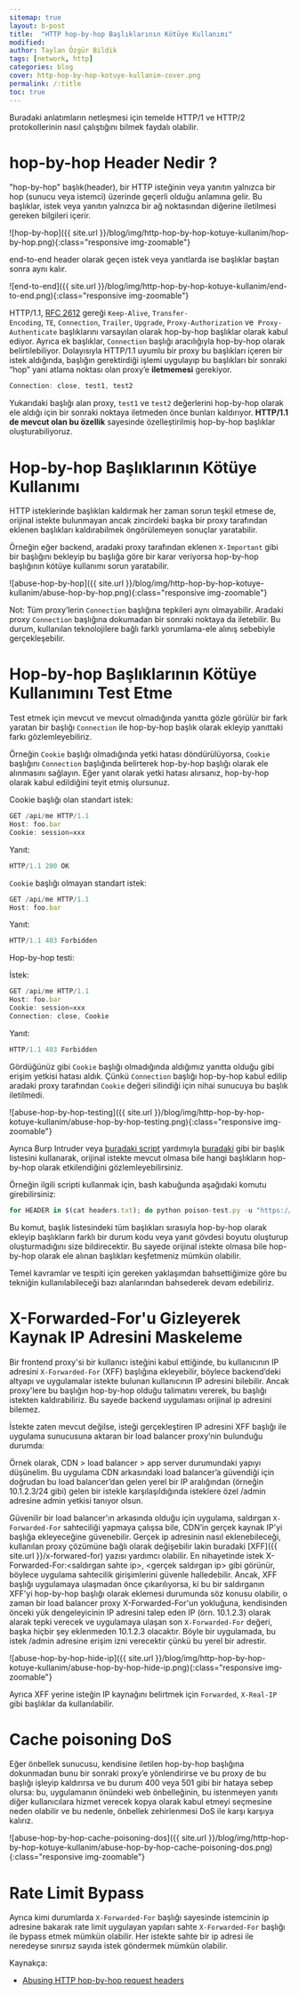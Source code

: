 ```yaml
---
sitemap: true
layout: b-post
title:  "HTTP hop-by-hop Başlıklarının Kötüye Kullanımı"
modified:
author: Taylan Özgür Bildik
tags: [network, http]
categories: blog 
cover: http-hop-by-hop-kotuye-kullanim-cover.png
permalink: /:title
toc: true
---
```


Buradaki anlatımların netleşmesi için temelde HTTP/1 ve HTTP/2 protokollerinin nasıl çalıştığını bilmek faydalı olabilir. 

# hop-by-hop Header Nedir ?

"hop-by-hop" başlık(header), bir HTTP isteğinin veya yanıtın yalnızca bir hop (sunucu veya istemci) üzerinde geçerli olduğu anlamına gelir. Bu başlıklar, istek veya yanıtın yalnızca bir ağ noktasından diğerine iletilmesi gereken bilgileri içerir. 

![hop-by-hop]({{ site.url }}/blog/img/http-hop-by-hop-kotuye-kullanim/hop-by-hop.png){:class="responsive img-zoomable"}

end-to-end header olarak geçen istek veya yanıtlarda ise başlıklar baştan sonra aynı kalır.

![end-to-end]({{ site.url }}/blog/img/http-hop-by-hop-kotuye-kullanim/end-to-end.png){:class="responsive img-zoomable"}

HTTP/1.1, [RFC 2612](https://tools.ietf.org/html/rfc2616#section-13.5.1) gereği `Keep-Alive`, `Transfer-Encoding`, `TE`, `Connection`, `Trailer`, `Upgrade`, `Proxy-Authorization` ve  `Proxy-Authenticate` başlıklarını varsayılan olarak hop-by-hop başlıklar olarak kabul ediyor. Ayrıca ek başlıklar, `Connection` başlığı aracılığıyla hop-by-hop olarak belirtilebiliyor.  Dolayısıyla HTTP/1.1 uyumlu bir proxy bu başlıkları içeren bir istek aldığında, başlığın gerektirdiği işlemi uygulayıp bu başlıkları bir sonraki “hop” yani atlama noktası olan proxy’e **iletmemesi** gerekiyor. 

```jsx
Connection: close, test1, test2
```

Yukarıdaki başlığı alan proxy, `test1` ve `test2` değerlerini hop-by-hop olarak ele aldığı için bir sonraki noktaya iletmeden önce bunları kaldırıyor. **HTTP/1.1 de mevcut olan bu özellik** sayesinde özelleştirilmiş hop-by-hop başlıklar oluşturabiliyoruz.

# Hop-by-hop Başlıklarının Kötüye Kullanımı

HTTP isteklerinde başlıkları kaldırmak her zaman sorun teşkil etmese de, orijinal istekte bulunmayan ancak zincirdeki başka bir proxy tarafından eklenen başlıkları kaldırabilmek öngörülemeyen sonuçlar yaratabilir. 

Örneğin eğer backend, aradaki proxy tarafından eklenen `X-Important` gibi bir başlığını bekleyip bu başlığa göre bir karar veriyorsa hop-by-hop başlığının kötüye kullanımı sorun yaratabilir.

![abuse-hop-by-hop]({{ site.url }}/blog/img/http-hop-by-hop-kotuye-kullanim/abuse-hop-by-hop.png){:class="responsive img-zoomable"}

Not: Tüm proxy’lerin `Connection` başlığına tepkileri aynı olmayabilir. Aradaki proxy `Connection` başlığına dokumadan bir sonraki noktaya da iletebilir. Bu durum, kullanılan teknolojilere bağlı farklı yorumlama-ele alınış sebebiyle gerçekleşebilir.

# Hop-by-hop Başlıklarının Kötüye Kullanımını Test Etme

Test etmek için mevcut ve mevcut olmadığında yanıtta gözle görülür bir fark yaratan bir başlığı `Connection` ile hop-by-hop başlık olarak ekleyip yanıttaki farkı gözlemleyebiliriz. 

Örneğin `Cookie` başlığı olmadığında yetki hatası döndürülüyorsa, `Cookie` başlığını `Connection` başlığında belirterek hop-by-hop başlığı olarak ele alınmasını sağlayın. Eğer yanıt olarak yetki hatası alırsanız, hop-by-hop olarak kabul edildiğini teyit etmiş olursunuz.

Cookie başlığı olan standart istek:

```jsx
GET /api/me HTTP/1.1
Host: foo.bar
Cookie: session=xxx
```

Yanıt:

```jsx
HTTP/1.1 200 OK
```

`Cookie` başlığı olmayan standart  istek:

```jsx
GET /api/me HTTP/1.1
Host: foo.bar
```

Yanıt:

```jsx
HTTP/1.1 403 Forbidden
```

Hop-by-hop testi:

İstek:

```jsx
GET /api/me HTTP/1.1
Host: foo.bar
Cookie: session=xxx
Connection: close, Cookie
```

Yanıt:

```jsx
HTTP/1.1 403 Forbidden
```

Gördüğünüz gibi `Cookie` başlığı olmadığında aldığımız yanıtta olduğu gibi erişim yetkisi hatası aldık. Çünkü `Connection` başlığı hop-by-hop kabul edilip aradaki proxy tarafından `Cookie` değeri silindiği için nihai sunucuya bu başlık iletilmedi.

![abuse-hop-by-hop-testing]({{ site.url }}/blog/img/http-hop-by-hop-kotuye-kullanim/abuse-hop-by-hop-testing.png){:class="responsive img-zoomable"}

Ayrıca Burp Intruder veya [buradaki script](https://gist.github.com/ndavison/298d11b3a77b97c908d63a345d3c624d) yardımıyla [buradaki](https://github.com/danielmiessler/SecLists/blob/master/Discovery/Web-Content/BurpSuite-ParamMiner/lowercase-headers) gibi bir başlık listesini kullanarak, orijinal istekte mevcut olmasa bile hangi başlıkların hop-by-hop olarak etkilendiğini gözlemleyebilirsiniz. 

Örneğin ilgili scripti kullanmak için, bash kabuğunda aşağıdaki komutu girebilirsiniz:

```jsx
for HEADER in $(cat headers.txt); do python poison-test.py -u "https://target" -x "$HEADER"; sleep 1; done
```

Bu komut, başlık listesindeki tüm başlıkları sırasıyla hop-by-hop olarak ekleyip başlıkların farklı bir durum kodu veya yanıt gövdesi boyutu oluşturup oluşturmadığını size bildirecektir. Bu sayede orijinal istekte olmasa bile hop-by-hop olarak ele alınan başlıkları keşfetmeniz mümkün olabilir. 

Temel kavramlar ve tespiti için gereken yaklaşımdan bahsettiğimize göre bu tekniğin kullanılabileceği bazı alanlarından bahsederek devam edebiliriz. 

# X-Forwarded-For'u Gizleyerek Kaynak IP Adresini Maskeleme

Bir frontend proxy'si bir kullanıcı isteğini kabul ettiğinde, bu kullanıcının IP adresini `X-Forwarded-For` (XFF) başlığına ekleyebilir, böylece backend’deki altyapı ve uygulamalar istekte bulunan kullanıcının IP adresini bilebilir. Ancak proxy'lere bu başlığın hop-by-hop olduğu talimatını vererek, bu başlığı istekten kaldırabiliriz. Bu sayede backend uygulaması orijinal ip adresini bilemez.

İstekte zaten mevcut değilse, isteği gerçekleştiren IP adresini XFF başlığı ile uygulama sunucusuna aktaran bir load balancer proxy’nin bulunduğu durumda:

Örnek olarak, CDN > load balancer > app server durumundaki yapıyı düşünelim. Bu uygulama CDN arkasındaki load balancer’a güvendiği için doğrudan bu load balancer’dan gelen yerel bir IP aralığından (örneğin 10.1.2.3/24 gibi) gelen bir istekle karşılaşıldığında isteklere özel /admin adresine admin yetkisi tanıyor olsun. 

Güvenilir bir load balancer'ın arkasında olduğu için uygulama, saldırgan `X-Forwarded-For` sahteciliği yapmaya çalışsa bile, CDN’in gerçek kaynak IP'yi başlığa ekleyeceğine güvenebilir. Gerçek ip adresinin nasıl eklenebileceği, kullanılan proxy çözümüne bağlı olarak değişebilir lakin buradaki [XFF]({{ site.url }}/x-forwared-for) yazısı yardımcı olabilir. En nihayetinde istek X-Forwarded-For:<saldırgan sahte ip>, <gerçek saldırgan ip> gibi görünür, böylece uygulama sahtecilik girişimlerini güvenle halledebilir. Ancak, XFF başlığı uygulamaya ulaşmadan önce çıkarılıyorsa, ki bu bir saldırganın XFF'yi hop-by-hop başlığı olarak eklemesi durumunda söz konusu olabilir, o zaman bir load balancer proxy  X-Forwarded-For'un yokluğuna, kendisinden önceki yük dengeleyicinin IP adresini talep eden IP (örn. 10.1.2.3) olarak alarak tepki verecek ve uygulamaya ulaşan son `X-Forwarded-For` değeri, başka hiçbir şey eklenmeden 10.1.2.3 olacaktır. Böyle bir uygulamada, bu istek /admin adresine erişim izni verecektir çünkü bu yerel bir adrestir.

![abuse-hop-by-hop-hide-ip]({{ site.url }}/blog/img/http-hop-by-hop-kotuye-kullanim/abuse-hop-by-hop-hide-ip.png){:class="responsive img-zoomable"}

Ayrıca XFF yerine isteğin IP kaynağını belirtmek için   `Forwarded`, `X-Real-IP` gibi başlıklar da kullanılabilir. 

# **Cache poisoning DoS**

Eğer önbellek sunucusu, kendisine iletilen hop-by-hop başlığına dokunmadan bunu bir sonraki proxy’e yönlendirirse ve bu proxy de bu başlığı işleyip kaldırırsa ve bu durum 400 veya 501 gibi bir hataya sebep olursa: bu, uygulamanın önündeki web önbelleğinin, bu istenmeyen yanıtı diğer kullanıcılara hizmet verecek kopya olarak kabul etmeyi seçmesine neden olabilir ve bu nedenle, önbellek zehirlenmesi DoS ile karşı karşıya kalırız.

![abuse-hop-by-hop-cache-poisoning-dos]({{ site.url }}/blog/img/http-hop-by-hop-kotuye-kullanim/abuse-hop-by-hop-cache-poisoning-dos.png){:class="responsive img-zoomable"}

# Rate Limit Bypass

Ayrıca kimi durumlarda `X-Forwarded-For` başlığı sayesinde istemcinin ip adresine bakarak rate limit uygulayan yapıları sahte `X-Forwarded-For` başlığı ile bypass etmek mümkün olabilir. Her istekte sahte bir ip adresi ile neredeyse sınırsız sayıda istek göndermek mümkün olabilir.

Kaynakça:

- [Abusing HTTP hop-by-hop request headers](https://nathandavison.com/blog/abusing-http-hop-by-hop-request-headers)